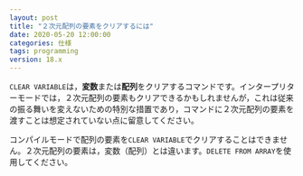 ```yaml
---
layout: post
title: "２次元配列の要素をクリアするには"
date: 2020-05-20 12:00:00
categories: 仕様
tags: programming
version: 18.x
---
```


``CLEAR VARIABLE``は，**変数**または**配列**をクリアするコマンドです。インタープリターモードでは，２次元配列の要素もクリアできるかもしれませんが，これは従来の振る舞いを変えないための特別な措置であり，コマンドに２次元配列の要素を渡すことは想定されていない点に留意してください。

コンパイルモードで配列の要素を``CLEAR VARIABLE``でクリアすることはできません。２次元配列の要素は，変数（配列）とは違います。``DELETE FROM ARRAY``を使用してください。
